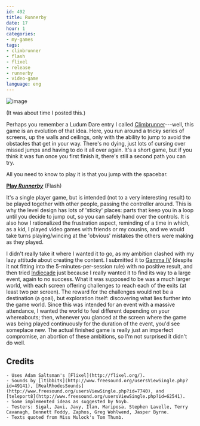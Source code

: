 ```yaml
---
id: 492
title: Runnerby
date: 17
hour: 1
categories:
- my-games
tags:
- climbrunner
- flash
- flixel
- release
- runnerby
- video-game
language: eng
---
```


![image](http://blog.agj.cl/wp-content/uploads/2010/09/runnerbyscreen.png "Runnerby screenshot")

(It was about time I posted this.)

Perhaps you remember a Ludum Dare entry I called [Climbrunner](http://blog.agj.cl/2009/12/climbrunner/)---well, this game is an evolution of that idea. Here, you run around a tricky series of screens, up the walls and ceilings, only with the ability to jump to avoid the obstacles that get in your way. There's no dying, just lots of cursing over missed jumps and having to do it all over again. It's a short game, but if you think it was fun once you first finish it, there's still a second path you can try.

All you need to know to play it is that you jump with the spacebar.

**[Play _Runnerby_](http://www.agj.cl/files/games/runnerby/)** (Flash)<!-- more -->

It's a single player game, but is intended (not to a very interesting result) to be played together with other people, passing the controller around. This is why the level design has lots of 'sticky' places: parts that keep you in a loop until you decide to jump out, so you can safely hand over the controls. It is also how I rationalized the frustration aspect, reminding of a time in which, as a kid, I played video games with friends or my cousins, and we would take turns playing/wincing at the 'obvious' mistakes the others were making as they played.

I didn't really take it where I wanted it to go, as my ambition clashed with my lazy attitude about creating the content. I submitted it to [Gamma IV](http://www.kokoromi.org/gamma4/) (despite it not fitting into the 5-minutes-per-session rule) with no positive result, and then tried [Indiecade](http://www.indiecade.com/) just because I really wanted it to find its way to a large event, again to no success. What it was supposed to be was a much larger world, with each screen offering challenges to reach each of the exits (at least two per screen). The reward for the challenges would not be a destination (a goal), but exploration itself: discovering what lies further into the game world. Since this was intended for an event with a massive attendance, I wanted the world to feel different depending on your whereabouts; then, whenever you glanced at the screen where the game was being played continuously for the duration of the event, you'd see someplace new. The actual finished game is really just an imperfect compromise, an abortion of these ambitions, so I'm not surprised it didn't do well.

## Credits

	- Uses Adam Saltsman's [Flixel](http://flixel.org/).
	- Sounds by [ltibbits](http://www.freesound.org/usersViewSingle.php?id=49141), [RealRhodesSounds](http://www.freesound.org/usersViewSingle.php?id=7740), and [teleport8](http://www.freesound.org/usersViewSingle.php?id=62541).
	- Some implemented ideas as suggested by Noyb.
	- Testers: Sigal, Javi, Javy, Ilan, Mariposa, Stephen Lavelle, Terry Cavanagh, Bennett Foddy, Zaphos, Greg Wohlwend, Jasper Byrne.
	- Texts quoted from Miss Mulock's Tom Thumb.
